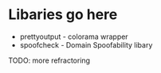 # Libaries go here

- prettyoutput - colorama wrapper
- spoofcheck - Domain Spoofability libary

TODO: more refractoring

